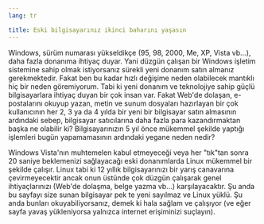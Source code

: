 ```yaml
---
lang: tr

title: Eski bilgisayarınız ikinci baharını yaşasın
---
```


Windows, sürüm numarası yükseldikçe (95, 98, 2000, Me, XP, Vista vb...), 
daha fazla donanıma ihtiyaç duyar. Yani düzgün çalışan bir Windows işletim 
sistemine sahip olmak istiyorsanız sürekli yeni donanım satın almanız 
gerekmektedir. Fakat ben bu kadar hızlı değişime neden olabilecek 
mantıklı hiç bir neden göremiyorum. Tabi ki yeni donanım ve teknolojiye
sahip güçlü bilgisayarlara ihtiyaç duyan bir çok insan var. Fakat Web'de dolaşan,
e-postalarını okuyup yazan, metin ve sunum dosyaları hazırlayan bir çok
kullanıcının her 2, 3 ya da 4 yılda bir yeni bir bilgisayar satın almasının 
ardındaki sebep, bilgisayar satıcılarına daha fazla para kazandırmaktan başka 
ne olabilir ki? Bilgisayarınızın 5 yıl önce mükemmel şekilde yaptığı işlemleri
bugün yapamamasının ardındaki yegane neden nedir?

Windows Vista'nın muhtemelen kabul etmeyeceği veya her "tık"tan sonra 
20 saniye beklemenizi sağlayacağı eski donanımlarda Linux mükemmel bir 
şekilde çalışır. Linux tabi ki 12 yıllık bilgisayarınızı bir yarış canavarına 
çevirmeyecektir ancak onun üstünde çok düzgün çalışarak genel ihtiyaçlarınızı 
(Web'de dolaşma, belge yazma vb...) karşılayacaktır. Şu anda bu sayfayı size 
sunan bilgisayar pek te yeni sayılmaz ve Linux yüklü. Şu anda bunları 
okuyabiliyorsanız, demek ki hala sağlam ve çalışıyor (ve eğer sayfa yavaş 
yükleniyorsa yalnızca internet erişiminizi suçlayın).




